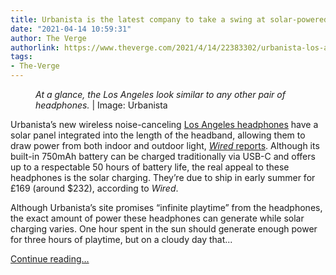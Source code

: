 ```yaml
---
title: Urbanista is the latest company to take a swing at solar-powered headphones
date: "2021-04-14 10:59:31"
author: The Verge
authorlink: https://www.theverge.com/2021/4/14/22383302/urbanista-los-angeles-solar-powered-noise-cancelling-wireless-headphones
tags:
- The-Verge
---
```

<figure>
      <img alt="" src="https://cdn.vox-cdn.com/thumbor/1XQ4uJAhlDKIJtYo6_olrnchzLo=/1x0:2439x1625/1310x873/cdn.vox-cdn.com/uploads/chorus_image/image/69123674/5.0.png" />
        <figcaption><em>At a glance, the Los Angeles look similar to any other pair of headphones.</em> | Image: Urbanista</figcaption>
    </figure>

  <p id="MNiXSN">Urbanista’s new wireless noise-canceling <a href="https://go.redirectingat.com?id=66960X1514734&amp;xs=1&amp;url=https%3A%2F%2Fwww.urbanista.com%2Fuk%2Flosangeles%3Futm_source%3DSkimlinks%26utm_medium%3Daffiliate%26cjevent%3Dbb805ad99d0911eb83c600fd0a180512&amp;referrer=theverge.com&amp;sref=https%3A%2F%2Fwww.theverge.com%2F2021%2F4%2F14%2F22383302%2Furbanista-los-angeles-solar-powered-noise-cancelling-wireless-headphones" rel="sponsored nofollow noopener" target="_blank">Los Angeles headphones</a> have a solar panel integrated into the length of the headband, allowing them to draw power from both indoor and outdoor light, <a href="https://www.wired.co.uk/article/urbanista-los-angeles-solar-powered-active-noise-cancelling-headphones"><em>Wired</em> reports</a>. Although its built-in 750mAh battery can be charged traditionally via USB-C and offers up to a respectable 50 hours of battery life, the real appeal to these headphones is the solar charging. They’re due to ship in early summer for £169 (around $232), according to <em>Wired</em>.</p>
<p id="hHzbjl">Although Urbanista’s site promises “infinite playtime” from the headphones, the exact amount of power these headphones can generate while solar charging varies. One hour spent in the sun should generate enough power for three hours of playtime, but on a cloudy day that...</p>
  <p>
    <a href="https://www.theverge.com/2021/4/14/22383302/urbanista-los-angeles-solar-powered-noise-cancelling-wireless-headphones">Continue reading&hellip;</a>
  </p>